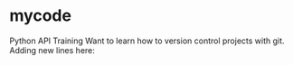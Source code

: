# mycode
Python API Training
Want to learn how to version control projects with git.
Adding new lines here:
